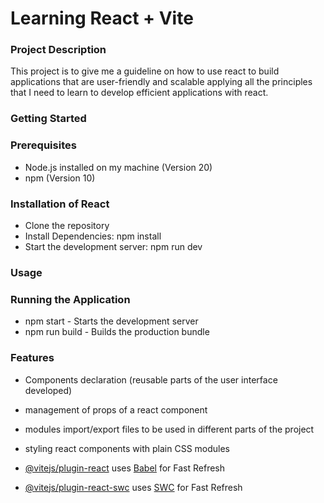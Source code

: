 # Learning React + Vite

### Project Description

This project is to give me a guideline on how to use react to build applications that are user-friendly and scalable applying all the principles that I need to learn to develop efficient applications with react.

### Getting Started

### Prerequisites

- Node.js installed on my machine (Version 20)
- npm (Version 10)

### Installation of React

- Clone the repository
- Install Dependencies: npm install
- Start the development server: npm run dev

### Usage

### Running the Application

- npm start - Starts the development server
- npm run build - Builds the production bundle

### Features

- Components declaration (reusable parts of the user interface developed)
- management of props of a react component
- modules import/export files to be used in different parts of the project
- styling react components with plain CSS modules

- [@vitejs/plugin-react](https://github.com/vitejs/vite-plugin-react/blob/main/packages/plugin-react/README.md) uses [Babel](https://babeljs.io/) for Fast Refresh
- [@vitejs/plugin-react-swc](https://github.com/vitejs/vite-plugin-react-swc) uses [SWC](https://swc.rs/) for Fast Refresh
